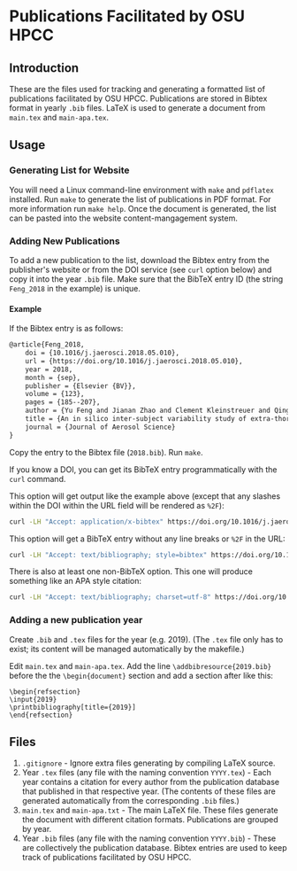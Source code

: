 # Publications Facilitated by OSU HPCC

## Introduction

These are the files used for tracking and generating a formatted list of publications facilitated by OSU HPCC. Publications are stored in Bibtex format in yearly `.bib` files. LaTeX is used to generate a document from `main.tex` and `main-apa.tex`.

## Usage

### Generating List for Website
You will need a Linux command-line environment with `make` and `pdflatex` installed. Run `make` to generate the list of publications in PDF format. For more information run `make help`. Once the document is generated, the list can be pasted into the website content-mangagement system.

### Adding New Publications
To add a new publication to the list, download the Bibtex entry from the publisher's website or from the DOI service (see `curl` option below) and copy it into the year `.bib` file. Make sure that the BibTeX entry ID (the string `Feng_2018` in the example) is unique.

#### Example
If the Bibtex entry is as follows:

```latex
@article{Feng_2018,
	doi = {10.1016/j.jaerosci.2018.05.010},
	url = {https://doi.org/10.1016/j.jaerosci.2018.05.010},
	year = 2018,
	month = {sep},
	publisher = {Elsevier {BV}},
	volume = {123},
	pages = {185--207},
	author = {Yu Feng and Jianan Zhao and Clement Kleinstreuer and Qingsheng Wang and Jun Wang and Dee H. Wu and Jiang Lin},
	title = {An in silico inter-subject variability study of extra-thoracic morphology effects on inhaled particle transport and deposition},
	journal = {Journal of Aerosol Science}
}
```

Copy the entry to the Bibtex file (`2018.bib`). Run `make`.

If you know a DOI, you can get its BibTeX entry programmatically with the `curl` command.

This option will get output like the example above (except that any slashes within the DOI within the URL field will be rendered as `%2F`):
```bash
curl -LH "Accept: application/x-bibtex" https://doi.org/10.1016/j.jaerosci.2018.05.010
```

This option will get a BibTeX entry without any line breaks or `%2F` in the URL:
```bash
curl -LH "Accept: text/bibliography; style=bibtex" https://doi.org/10.1016/j.jaerosci.2018.05.010
```

There is also at least one non-BibTeX option. This one will produce something like an APA style citation:
```bash
curl -LH "Accept: text/bibliography; charset=utf-8" https://doi.org/10.1016/j.jaerosci.2018.05.010
```

### Adding a new publication year

Create `.bib` and `.tex` files for the year (e.g. 2019). (The `.tex` file only has to exist; its content will be managed automatically by the makefile.)

Edit `main.tex` and `main-apa.tex`. Add the line `\addbibresource{2019.bib}` before the the `\begin{document}` section and add a section after like this:
```
\begin{refsection}
\input{2019}
\printbibliography[title={2019}]
\end{refsection}
```


## Files

1. `.gitignore` - Ignore extra files generating by compiling LaTeX source.
2. Year `.tex` files (any file with the naming convention `YYYY.tex`) - Each year contains a citation for every author from the publication database that published in that respective year. (The contents of these files are generated automatically from the corresponding `.bib` files.)
3. `main.tex` and `main-apa.txt` - The main LaTeX file. These files generate the document with different citation formats. Publications are grouped by year.
4. Year `.bib` files (any file with the naming convention `YYYY.bib`) - These are collectively the publication database. Bibtex entries are used to keep track of publications facilitated by OSU HPCC.
